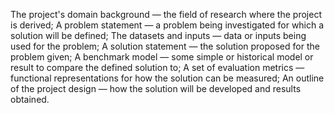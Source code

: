 The project's domain background — the field of research where the project is derived;
A problem statement — a problem being investigated for which a solution will be defined;
The datasets and inputs — data or inputs being used for the problem;
A solution statement — the solution proposed for the problem given;
A benchmark model — some simple or historical model or result to compare the defined solution to;
A set of evaluation metrics — functional representations for how the solution can be measured;
An outline of the project design — how the solution will be developed and results obtained.